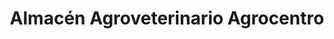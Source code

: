 ---
title: "Almacén Agroveterinario Agrocentro"
url: /santa-cruz/almacen-agroveterinario-agrocentro/
shop: Landwirtschaftlich
---
